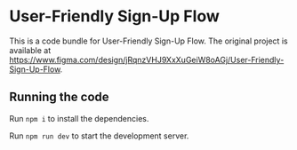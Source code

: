 
  # User-Friendly Sign-Up Flow

  This is a code bundle for User-Friendly Sign-Up Flow. The original project is available at https://www.figma.com/design/jRqnzVHJ9XxXuGeiW8oAGj/User-Friendly-Sign-Up-Flow.

  ## Running the code

  Run `npm i` to install the dependencies.

  Run `npm run dev` to start the development server.
  

